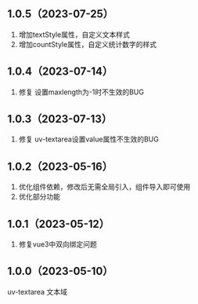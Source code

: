 ## 1.0.5（2023-07-25）
1. 增加textStyle属性，自定义文本样式
2. 增加countStyle属性，自定义统计数字的样式
## 1.0.4（2023-07-14）
1. 修复  设置maxlength为-1时不生效的BUG
## 1.0.3（2023-07-13）
1. 修复  uv-textarea设置value属性不生效的BUG 
## 1.0.2（2023-05-16）
1. 优化组件依赖，修改后无需全局引入，组件导入即可使用
2. 优化部分功能
## 1.0.1（2023-05-12）
1. 修复vue3中双向绑定问题
## 1.0.0（2023-05-10）
uv-textarea 文本域
